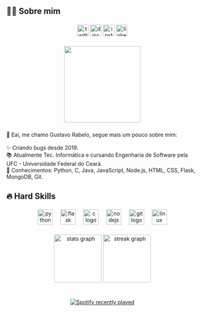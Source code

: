 <h2 align="left">👨‍💻 Sobre mim</h2>

###

<div align="center">
  <img src="https://img.shields.io/static/v1?message=Twitch&logo=twitch&label=&color=9146FF&logoColor=white&labelColor=&style=for-the-badge" height="30" alt="twitter logo"  />
  <img src="https://img.shields.io/static/v1?message=Discord&logo=discord&label=&color=7289DA&logoColor=white&labelColor=&style=for-the-badge" height="30" alt="discord logo"  />
  <img src="https://img.shields.io/static/v1?message=Instagram&logo=instagram&label=&color=E4405F&logoColor=white&labelColor=&style=for-the-badge" height="30" alt="instagram logo"  />
  <img src="https://img.shields.io/static/v1?message=LinkedIn&logo=linkedin&label=&color=0077B5&logoColor=white&labelColor=&style=for-the-badge" height="30" alt="linkedin logo"  />
</div>

###

<div align="center">
  <img height="200" src="https://media.giphy.com/media/VJiQRddV3K46dL4u2o/giphy.gif"  />
</div>

###

<p align="left">👋 Eai, me chamo Gustavo Rabelo, segue mais um pouco sobre mim:<br><br>✨ Criando bugs desde 2019.<br>📚 Atualmente Tec. Informática e cursando Engenharia de Software pela UFC - Universidade Federal do Ceará.<br>🎯 Conhecimentos: Python, C, Java, JavaScript, Node.js, HTML, CSS, Flask, MongoDB, Git.</p>

###

<h2 align="left">🔥 Hard Skills</h2>

###

<div align="center">
  <img src="https://cdn.jsdelivr.net/gh/devicons/devicon/icons/python/python-original.svg" height="40" alt="python logo"  />
  <img width="12" />
  <img src="https://cdn.jsdelivr.net/gh/devicons/devicon/icons/flask/flask-original.svg" height="40" alt="flask logo"  />
  <img width="12" />
  <img src="https://cdn.jsdelivr.net/gh/devicons/devicon/icons/c/c-original.svg" height="40" alt="c logo"  />
  <img width="12" />
  <img src="https://cdn.jsdelivr.net/gh/devicons/devicon/icons/nodejs/nodejs-original.svg" height="40" alt="nodejs logo"  />
  <img width="12" />
  <img src="https://cdn.jsdelivr.net/gh/devicons/devicon/icons/git/git-original.svg" height="40" alt="git logo"  />
  <img width="12" />
  <img src="https://cdn.jsdelivr.net/gh/devicons/devicon/icons/linux/linux-original.svg" height="40" alt="linux logo"  />
</div>

###

<div align="center">
  <img src="https://github-readme-stats.vercel.app/api?username=gustavorabeloo&hide_title=false&hide_rank=true&show_icons=true&include_all_commits=true&count_private=true&disable_animations=false&theme=ocean_dark&locale=pt-br&hide_border=true&order=1" height="125" alt="stats graph"  />
  <img src="https://streak-stats.demolab.com?user=gustavorabeloo&locale=pt-br&mode=daily&theme=ocean_dark&hide_border=true&border_radius=5&date_format=n/j[/Y]&order=3" height="125" alt="streak graph"  />
</div>

###

<br clear="both">

<div align="center">
  <a href="https://open.spotify.com/user/![Alt text](https://spotify-recently-played-readme.vercel.app/api?user=3155swesxl62w7a7zpk4lydkui54)">
    <img src="https://spotify-recently-played-readme.vercel.app/api?count=5&unique=false" alt="Spotify recently played"  />
  </a>
</div>

###
